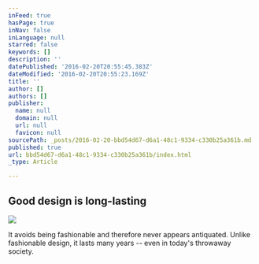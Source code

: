 ```yaml
---
inFeed: true
hasPage: true
inNav: false
inLanguage: null
starred: false
keywords: []
description: ''
datePublished: '2016-02-20T20:55:45.383Z'
dateModified: '2016-02-20T20:55:23.169Z'
title: ''
author: []
authors: []
publisher:
  name: null
  domain: null
  url: null
  favicon: null
sourcePath: _posts/2016-02-20-bbd54d67-d6a1-48c1-9334-c330b25a361b.md
published: true
url: bbd54d67-d6a1-48c1-9334-c330b25a361b/index.html
_type: Article

---
```

## Good design is long-lasting
![](https://the-grid-user-content.s3-us-west-2.amazonaws.com/af13cac5-aa17-4ece-8e11-0d2d3fc460f5.jpg)

It avoids being fashionable and therefore never appears antiquated. Unlike fashionable design, it lasts many years -- even in today's throwaway society.
